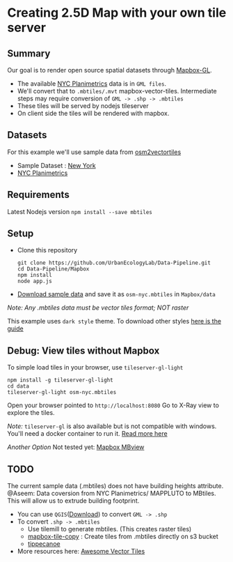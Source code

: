 # Creating 2.5D Map with your own tile server

## Summary
Our goal is to render open source spatial datasets through [Mapbox-GL](https://www.mapbox.com/mapbox-gl-js/api/).
- The available [NYC Planimetrics](https://nycitymap.wordpress.com/tag/planimetrics/) data is in `GML files`.
- We'll convert that to `.mbtiles/.mvt` mapbox-vector-tiles. Intermediate steps may require conversion of `GML -> .shp -> .mbtiles`
- These tiles will be served by nodejs tileserver
- On client side the tiles will be rendered with mapbox.

## Datasets
For this example we'll use sample data from [osm2vectortiles](http://osm2vectortiles.org/)

- Sample Dataset : [New York](https://osm2vectortiles-downloads.os.zhdk.cloud.switch.ch/v2.0/extracts/new-york_new-york.mbtiles)
- [NYC Planimetrics](https://nycitymap.wordpress.com/tag/planimetrics/)

## Requirements
Latest Nodejs version
`npm install --save mbtiles`

## Setup
- Clone this repository
  ```
  git clone https://github.com/UrbanEcologyLab/Data-Pipeline.git
  cd Data-Pipeline/Mapbox
  npm install
  node app.js
  ```
- [Download sample data](https://osm2vectortiles-downloads.os.zhdk.cloud.switch.ch/v2.0/extracts/new-york_new-york.mbtiles) and save it as `osm-nyc.mbtiles` in `Mapbox/data`

*Note: Any .mbtiles data must be vector tiles format; NOT raster*

This example uses `dark style` theme. To download other styles [here is the guide](https://www.mapbox.com/blog/mapbox-studio-style-archive/)

## Debug: View tiles without Mapbox
To simple load tiles in your browser, use `tileserver-gl-light`
```
npm install -g tileserver-gl-light
cd data
tileserver-gl-light osm-nyc.mbtiles
```
Open your browser pointed to `http://localhost:8080`
Go to X-Ray view to explore the tiles.

*Note:* `tileserver-gl` is also available but is not compatible with windows. You'll need a docker container to run it. [Read more here](https://github.com/klokantech/tileserver-gl)

*Another Option* Not tested yet: [Mapbox MBview](https://github.com/mapbox/mbview)

## TODO
The current sample data (.mbtiles) does not have building heights attribute.
@Aseem: Data coversion from NYC Planimetrics/ MAPPLUTO to MBtiles. This will allow us to extrude building footprint.
- You can use `QGIS`([Download](http://www.qgis.org/en/site/forusers/download.html)) to convert `GML -> .shp`
- To convert `.shp -> .mbtiles`
  - Use tilemill to generate mbtiles. (This creates raster tiles)
  - [mapbox-tile-copy](https://github.com/mapbox/mapbox-tile-copy) : Create tiles from .mbtiles directly on s3 bucket
  - [tippecanoe](https://github.com/mapbox/tippecanoe)
- More resources here: [Awesome Vector Tiles](https://github.com/mapbox/awesome-vector-tiles)
